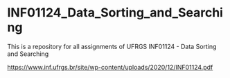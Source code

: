 # INF01124_Data_Sorting_and_Searching

This is a repository for all assignments of UFRGS INF01124 - Data Sorting and Searching

https://www.inf.ufrgs.br/site/wp-content/uploads/2020/12/INF01124.pdf

